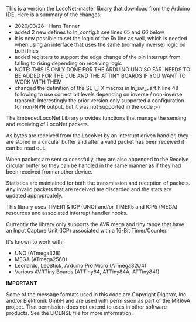 This is a version the LocoNet-master library that download from the Arduino IDE. Here is a summary of the changes:

 * 2020/03/28 - Hans Tanner
 * added 2 new defines to ln_config.h see lines 65 and 66 below
 * it is now possible to set the logic of the Rx line as well, which is needed when using an interface that uses the same (normally inverse) logic on both lines
 * added registers to support the edge change of the pin interrupt from falling to rising depending on receiving logic
 * NOTE: THIS IS ONLY DONE FOR THE ARDUINO UNO SO FAR. NEEDS TO BE ADDED FOR THE DUE AND THE ATTINY BOARDS IF YOU WANT TO WORK WITH THEM
 * changed the definition of the SET_TX macros in ln_sw_uart.h line 48 following to use correct bit levels depending on inverse / non-inverse transmit. Interestingly the prior version only supported a configuration for non-NPN output, but it was not supported in the code ;-)

The EmbededLocoNet Library provides functions that manage the
sending and receiving of LocoNet packets.

As bytes are received from the LocoNet by an interrupt driven
handler, they are stored in a circular buffer and after a valid
packet has been received it can be read out.

When packets are sent successfully, they are also appended to the
Receive circular buffer so they can be handled in the same manner
as if they had been received from another device.

Statistics are maintained for both the transmission and reception
of packets.  Any invalid packets that are received are discarded
and the stats are updated approproately.

This library uses TIMER1 & ICP (UNO) and/or TIMER5 and ICP5 (MEGA)
resources and associated interrupt handler hooks.

Currently the library only supports the AVR mega and tiny range that
have an Input Capture Unit (ICP) associated with a 16-Bit Timer/Counter.

It's known to work with:
- UNO (ATmega328)
- MEGA (ATmega2560)
- Leonardo, LeoStick, Arduino Pro Micro (ATmega32U4)
- Various AVRTiny Boards (ATTiny84, ATTiny84A, ATTiny841)

**IMPORTANT**

Some of the message formats used in this code are Copyright Digitrax,
Inc.  and/or Elektronik GmbH and are used with permission as part
of the MRRwA project.  That permission does not extend to uses in
other software products.  See the LICENSE file for more information.


